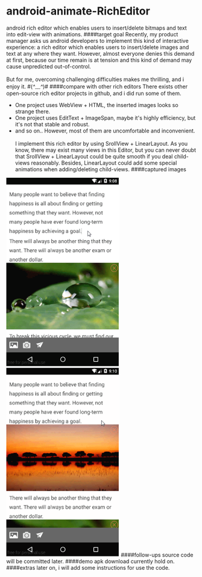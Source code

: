 # android-animate-RichEditor
android rich editor which enables users to insert/delete bitmaps and text into edit-view with animations.
####target goal
Recently, my product manager asks us android developers to implement this kind of interactive experience: a rich editor which enables users to insert/delete images and text at any where they want. However, almost everyone denies this demand at first, because our time remain is	at tension and this kind of demand may cause unpredicted out-of-control.<br><br>
But for me, overcoming challenging difficulties makes me thrilling, and i enjoy it.  #(*^﹏^*)#
####compare with other rich editors
There exists other open-source rich editor projects in github, and i did run some of them.    
* One project uses WebView + HTML, the inserted images looks so strange there.
* One project uses EditText + ImageSpan, maybe it's highly efficiency, but it's not that stable and robust.
* and so on..
However, most of them are uncomfortable and inconvenient.<br><br>
I implement this rich editor by using SrollView + LinearLayout. As you know, there may exist many views in this Editor, but you can never doubt that SrollView + LinearLayout could be quite smooth if you deal child-views reasonably. Besides, LinearLayout could add some special animations when adding/deleting child-views.
####captured images
<td>
	 <img src="capture01.gif" width="300" height="500" />
	 <img src="capture02.gif" width="300" height="500" />
</td>
####follow-ups
source code will be committed later.
####demo apk download
currently hold on.
####extras
later on, i will add some instructions for use the code.
